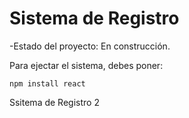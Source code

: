 <h1> Sistema de Registro</h1>

-Estado del proyecto: En construcción.

Para ejectar el sistema, debes poner:

```npm install react```

Ssitema de Registro 2
